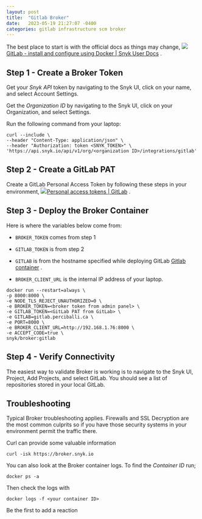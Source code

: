 ```yaml
---
layout: post
title:  "Gitlab Broker"
date:   2023-05-19 21:27:07 -0400
categories: gitlab infrastructure scm broker
---
```

The best place to start is with the official docs as things may change, [![](GitLab%20Broker%20-%20Stephen%20Perciballi%20-%20Confluence/spaces%252F-MdwVZ6HOZriajCf5nXH%252Favatar-1631192016346.png)GitLab - install and configure using Docker | Snyk User Docs](https://docs.snyk.io/enterprise-setup/snyk-broker/install-and-configure-snyk-broker/gitlab-install-and-configure-broker/setup-broker-with-gitlab) .

## Step 1 - Create a Broker Token

Get your _Snyk API_ token by navigating to the Snyk UI, click on your name, and select Account Settings.

Get the _Organization ID_ by navigating to the Snyk UI, click on your Organization, and select Settings.

Run the following command from your laptop:

`curl --include \`  
`--header "Content-Type: application/json" \`  
`--header "Authorization: token <SNYK_TOKEN>" \`  
`'https://api.snyk.io/api/v1/org/<organization ID>/integrations/gitlab'`

## Step 2 - Create a GitLab PAT

Create a GitLab Personal Access Token by following these steps in your environment, [![](GitLab%20Broker%20-%20Stephen%20Perciballi%20-%20Confluence/favicon.ico)Personal access tokens | GitLab](https://docs.gitlab.com/ee/user/profile/personal_access_tokens.html) .

## Step 3 - Deploy the Broker Container

Here is where the variables below come from:

-   `BROKER_TOKEN` comes from step 1
    
-   `GITLAB_TOKEN` is from step 2
    
-   `GITLAB` is from the hostname specified while deploying GitLab [Gitlab container](https://snyksec.atlassian.net/wiki/spaces/~629db3cb76c0360069f263e7/blog/2023/10/18/1715732548) .
    
-   `BROKER_CLIENT_URL` is the internal IP address of your laptop.
    

`docker run --restart=always \`  
`-p 8000:8000 \`  
`-e NODE_TLS_REJECT_UNAUTHORIZED=0 \`  
`-e BROKER_TOKEN=<broker token from admin panel> \`  
`-e GITLAB_TOKEN=<GitLab PAT from GitLab> \`  
`-e GITLAB=gitlab.perciballi.ca \`  
`-e PORT=8000 \`  
`-e BROKER_CLIENT_URL=http://192.168.1.76:8000 \`  
`-e ACCEPT_CODE=true \`  
`snyk/broker:gitlab`

## Step 4 - Verify Connectivity

The easiest way to validate Broker is working is to navigate to the Snyk UI, Project, Add Projects, and select GitLab. You should see a list of repositories stored in your local GitLab.

## Troubleshooting

Typical Broker troubleshooting applies. Firewalls and SSL Decryption are the most common culprits so if you have those security systems in your environment permit the traffic there.

Curl can provide some valuable information

`curl -isk https://broker.snyk.io`

You can also look at the Broker container logs. To find the _Container ID_ run;

`docker ps -a`

Then check the logs with

`docker logs -f <your container ID>`

Be the first to add a reaction